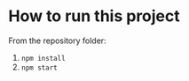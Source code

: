How to run this project
=======================

From the repository folder:
1. `npm install`
2. `npm start`
